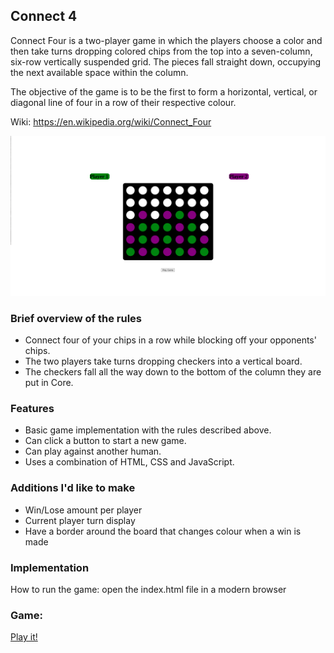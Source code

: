 ## Connect 4

Connect Four is a two-player game in which the players choose a color and then take turns dropping colored chips from the top into a seven-column, six-row vertically suspended grid. The pieces fall straight down, occupying the next available space within the column. 

The objective of the game is to be the first to form a horizontal, vertical, or diagonal line of four in a row of their respective colour.

Wiki: https://en.wikipedia.org/wiki/Connect_Four

![alt text](Images/Connect-Four.png)

### Brief overview of the rules

- Connect four of your chips in a row while blocking off your opponents' chips.
- The two players take turns dropping checkers into a vertical board.
- The checkers fall all the way down to the bottom of the column they are put in Core.


### Features

- Basic game implementation with the rules described above.
- Can click a button to start a new game.
- Can play against another human.
- Uses a combination of HTML, CSS and JavaScript.

### Additions I'd like to make
- Win/Lose amount per player
- Current player turn display
- Have a border around the board that changes colour when a win is made

### Implementation

How to run the game: open the index.html file in a modern browser 

### Game: 

[Play it!](https://shaman187.github.io/Project-1/)